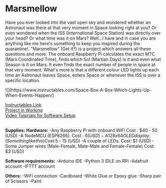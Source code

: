 # Marsmellow
Have you ever looked into the vast open sky and wondered whether an Astronaut was there at that very moment in Space looking right at you? Or even wondered when the ISS (International Space Station) was directly over your head? Or what time was it on Mars?  Well...I have and in case you are anything like me here's something to keep you inspired during the quarantine!.  "Marsmellow" (Get it?) is a project which answers all these questions and more. The onboard Raspberry Pi calculates the exact MTC (Mars Coordinated Time), finds which Sol (Martian Days) is it and even what Season is it on Mars. It even finds the exact number of people in space at that very moment.  What's more is that a different colour LED lights up each time an Astronaut leaves Space, enters Space or whenever the ISS is over a specific location.

![[]("https://github.com/shri30yans/Marsmellow/blob/main/picture.jpg")](https://www.instructables.com/Space-Box-A-Box-Which-Lights-Up-When-Events-Happen/)  


[Instructables Link](https://www.instructables.com/Space-Box-A-Box-Which-Lights-Up-When-Events-Happen/)  
[Project in Working](https://www.youtube.com/watch?v=t2J1iXw8zzw)  
[Video Tutorials for Software Setup](https://www.youtube.com/watch?v=uT03RmQY0uI&list=PLbaXg7dNOnqRj3woGGSodTl9zmwAhDK6o)  
<br>  

**Supplies:**
  **Hardware:**
    -Any Raspberry Pi with onboard WiFi Cost : $40 - 50 (USD)
    -A NodeMCU (ESP8266). Cost : $6 (USD)
    -A 128 x 64 OLED display. (Something like this) Cost :$5 - 15 (USD)
    -A couple of LEDs. Cost: $1 (USD)
    -Some Jumper wires (Male-Female, Male-Male and Female-Female) Cost: $3 (USD)

  **Software requirements:**
    -Arduino IDE
    -Python 3 IDLE on RPi
    -Adafruit account
    -IFTTT account

  **Others:**
    -WiFi connection
    -Cardboard
    -White Glue or Epoxy glue
    -Sharp pair of Scissors
    -Paint
